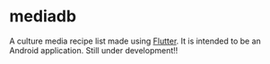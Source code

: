 # mediadb

A culture media recipe list made using [Flutter](https://flutter.dev/).
It is intended to be an Android application.
Still under development!!
